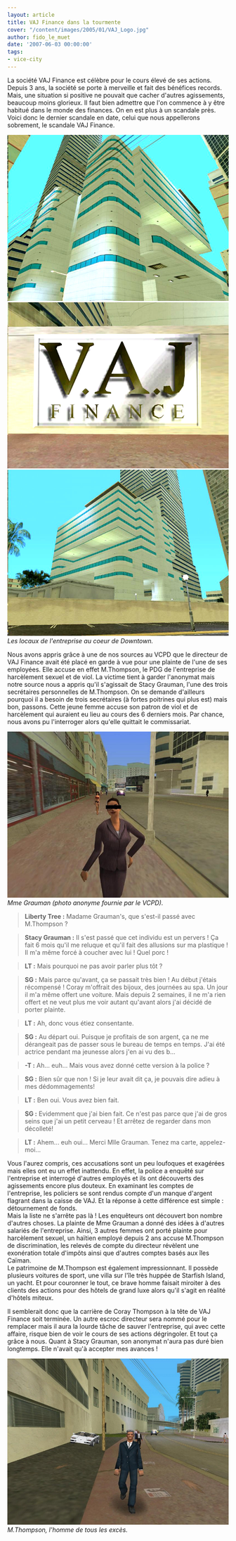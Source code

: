 ```yaml
---
layout: article
title: VAJ Finance dans la tourmente
cover: "/content/images/2005/01/VAJ_Logo.jpg"
author: fido_le_muet
date: '2007-06-03 00:00:00'
tags:
- vice-city
---
```


La société VAJ Finance est célèbre pour le cours élevé de ses actions. Depuis 3 ans, la société se porte à merveille et fait des bénéfices records. Mais, une situation si positive ne pouvait que cacher d'autres agissements, beaucoup moins glorieux. Il faut bien admettre que l'on commence à y être habitué dans le monde des finances. On en est plus à un scandale près. Voici donc le dernier scandale en date, celui que nous appellerons sobrement, le scandale VAJ Finance.

![](/content/images/2005/01/VAJ_Building_01.jpg)
![](/content/images/2005/01/VAJ_Logo.jpg)
![Les locaux de l'entreprise au coeur de Downtown.](/content/images/2005/01/VAJ_Building_02.jpg)
_Les locaux de l'entreprise au coeur de Downtown._

Nous avons appris grâce à une de nos sources au VCPD que le directeur de VAJ Finance avait été placé en garde à vue pour une plainte de l'une de ses employées. Elle accuse en effet M.Thompson, le PDG de l'entreprise de harcèlement sexuel et de viol. La victime tient à garder l'anonymat mais notre source nous a appris qu'il s'agissait de Stacy Grauman, l'une des trois secrétaires personnelles de M.Thompson. On se demande d'ailleurs pourquoi il a besoin de trois secrétaires (à fortes poitrines qui plus est) mais bon, passons. Cette jeune femme accuse son patron de viol et de harcèlement qui auraient eu lieu au cours des 6 derniers mois. Par chance, nous avons pu l'interroger alors qu'elle quittait le commissariat.

![Mme Grauman (photo anonyme fournie par le VCPD).](/content/images/2005/01/VAJ_Victime.jpg)
_Mme Grauman (photo anonyme fournie par le VCPD)._

> **Liberty Tree :** Madame Grauman's, que s'est-il passé avec M.Thompson ?

> **Stacy Grauman :** Il s'est passé que cet individu est un pervers ! Ça fait 6 mois qu'il me reluque et qu'il fait des allusions sur ma plastique ! Il m'a même forcé à coucher avec lui ! Quel porc !

> **LT :** Mais pourquoi ne pas avoir parler plus tôt ?

> **SG :** Mais parce qu'avant, ça se passait très bien ! Au début j'étais récompensé ! Coray m'offrait des bijoux, des journées au spa. Un jour il m'a même offert une voiture. Mais depuis 2 semaines, il ne m'a rien offert et ne veut plus me voir autant qu'avant alors j'ai décidé de porter plainte.

> **LT :** Ah, donc vous étiez consentante.

> **SG :** Au départ oui. Puisque je profitais de son argent, ça ne me dérangeait pas de passer sous le bureau de temps en temps. J'ai été actrice pendant ma jeunesse alors j'en ai vu des b...

> **-T :** Ah... euh... Mais vous avez donné cette version à la police ?

> **SG :** Bien sûr que non ! Si je leur avait dit ça, je pouvais dire adieu à mes dédommagements!

> **LT :** Ben oui. Vous avez bien fait.

> **SG :** Evidemment que j'ai bien fait. Ce n'est pas parce que j'ai de gros seins que j'ai un petit cerveau ! Et arrêtez de regarder dans mon décolleté!

> **LT :** Ahem... euh oui... Merci Mlle Grauman. Tenez ma carte, appelez-moi...

Vous l'aurez compris, ces accusations sont un peu loufoques et exagérées mais elles ont eu un effet inattendu. En effet, la police a enquêté sur l'entreprise et interrogé d'autres employés et ils ont découverts des agissements encore plus douteux. En examinant les comptes de l'entreprise, les policiers se sont rendus compte d'un manque d'argent flagrant dans la caisse de VAJ. Et la réponse à cette différence est simple : détournement de fonds.  
Mais la liste ne s'arrête pas là ! Les enquêteurs ont découvert bon nombre d'autres choses. La plainte de Mme Grauman a donné des idées à d'autres salariés de l'entreprise. Ainsi, 3 autres femmes ont porté plainte pour harcèlement sexuel, un haïtien employé depuis 2 ans accuse M.Thompson de discrimination, les relevés de compte du directeur révèlent une exonération totale d'impôts ainsi que d'autres comptes basés aux îles Caïman.  
Le patrimoine de M.Thompson est également impressionnant. Il possède plusieurs voitures de sport, une villa sur l'île très huppée de Starfish Island, un yacht. Et pour couronner le tout, ce brave homme faisait miroiter à des clients des actions pour des hôtels de grand luxe alors qu'il s'agit en réalité d'hôtels miteux.

Il semblerait donc que la carrière de Coray Thompson à la tête de VAJ Finance soit terminée. Un autre escroc directeur sera nommé pour le remplacer mais il aura la lourde tâche de sauver l'entreprise, qui avec cette affaire, risque bien de voir le cours de ses actions dégringoler. Et tout ça grâce à nous. Quant à Stacy Grauman, son anonymat n'aura pas duré bien longtemps. Elle n'avait qu'à accepter mes avances !

![M.Thompson, l'homme de tous les excès.](/content/images/2005/01/VAJ_Patron.jpg)
_M.Thompson, l'homme de tous les excès._